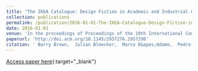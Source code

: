 ```yaml
---
title: "The IKEA Catalogue: Design Fiction in Academic and Industrial Collaborations"
collection: publications
permalink: /publication/2016-01-01-The-IKEA-Catalogue-Design-Fiction-in-Academic-and-Industrial-Collaborations
date: 2016-01-01
venue: 'In the proceedings of Proceedings of the 19th International Conference on Supporting Group Work'
paperurl: 'http://doi.acm.org/10.1145/2957276.2957298'
citation: ' Barry Brown,  Julian Bleecker,  Marco D&apos;Adamo,  Pedro Ferreira,  Joakim Formo,  Mareike Glöss,  Maria Holm,  Kristina Höök,  Eva-Carin Johnson,  Emil Kaburuan,  Anna Karlsson,  Elsa Vaara,  Jarmo Laaksolahti,  Airi Lampinen,  Lucian Leahu,  Vincent Lewandowski,  Donald McMillan,  Anders Mellbratt,  Johanna Mercurio,  Cristian Norlin,  Nicolas Nova,  Stefania Pizza,  Asreen Rostami,  M{\textbackslash}a Sundquist,  Konrad Tollmar,  Vasiliki Tsaknaki,  Jinyi Wang,  Charles Windlin,  Mikael Ydholm, &quot;The IKEA Catalogue: Design Fiction in Academic and Industrial Collaborations.&quot; In the proceedings of Proceedings of the 19th International Conference on Supporting Group Work, 2016.'
---
```

[Access paper here](http://doi.acm.org/10.1145/2957276.2957298){:target="_blank"}

